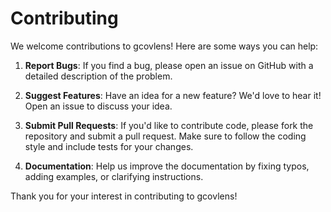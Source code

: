 # Contributing

We welcome contributions to gcovlens! Here are some ways you can help:

1. **Report Bugs**: If you find a bug, please open an issue on GitHub with a detailed description of the problem.

2. **Suggest Features**: Have an idea for a new feature? We'd love to hear it! Open an issue to discuss your idea.

3. **Submit Pull Requests**: If you'd like to contribute code, please fork the repository and submit a pull request. Make sure to follow the coding style and include tests for your changes.

4. **Documentation**: Help us improve the documentation by fixing typos, adding examples, or clarifying instructions.

Thank you for your interest in contributing to gcovlens!
